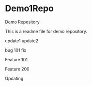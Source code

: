 Demo1Repo
=========

Demo Repository

This is a readme file for demo repository.

update1
update2

bug 101 fix

Feature 101

Feature 200

Updating
